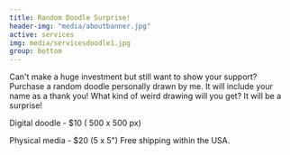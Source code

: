 ```yaml
---
title: Random Doodle Surprise!
header-img: "media/aboutbanner.jpg"
active: services
img: media/servicesdoodle1.jpg
group: bottom
---
```


Can't make a huge investment but still want to show your support? Purchase a random doodle personally drawn by me. It will include your name as a thank you! What kind of weird drawing will you get? It will be a surprise!

Digital doodle - $10 ( 500 x 500 px)


Physical media - $20 (5 x 5") Free shipping within the USA.

